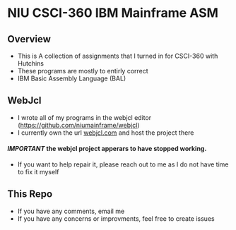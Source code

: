 # NIU CSCI-360 IBM Mainframe ASM
## Overview
- This is A collection of assignments that I turned in for CSCI-360 with Hutchins
- These programs are mostly to entirly correct
- IBM Basic Assembly Language (BAL)
## WebJcl
 - I wrote all of my programs in the webjcl editor (https://github.com/niumainframe/webjcl)
 - I currently own the url [webjcl.com](http://webjcl.com) and host the project there
#### *IMPORTANT* the webjcl project apperars to have stopped working. 
 - If you want to help repair it, please reach out to me as I do not have time to fix it myself
## This Repo
- If you have any comments, email me
- If you have any concerns or improvments, feel free to create issues
